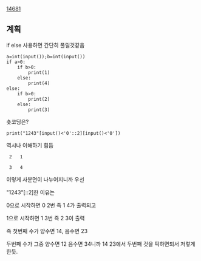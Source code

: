 [14681](https://www.acmicpc.net/problem/14681)

## 계획

if else 사용하면 간단히 풀릴것같음

    a=int(input());b=int(input())
    if a>0:
        if b>0:
            print(1)
        else:
            print(4)
    else:
        if b>0:
            print(2)
        else:
            print(3)
            
 숏코딩은?
 
    print("1243"[input()<'0'::2][input()<'0'])
    
 역시나 이해하기 힘듬
 
     2   1

     3   4
 
이렇게 사분면이 나누어지니까 우선 

"1243"[::2]한 이유는

0으로 시작하면 0 2번 즉 1 4가 출력되고

1으로 시작하면 1 3번 즉 2 3이 출력

즉 첫번째 수가 양수면 14, 음수면 23

두번째 수가 그중 양수면 12 음수면 34니까 14 23에서 두번째 것을 픽하면되서 저렇게 한듯.
